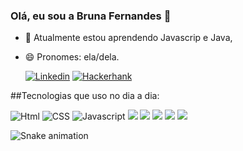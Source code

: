 ### Olá, eu sou a Bruna Fernandes 👋

- 🌱 Atualmente estou aprendendo Javascrip e Java,
- 😄 Pronomes: ela/dela.

  [![Linkedin](https://img.shields.io/badge/LinkedIn-0077B5?style=for-the-badge&logo=linkedin&logoColor=white)](https://www.linkedin.com/in/brunagfernandes/) [![Hackerhank]( https://img.shields.io/badge/-Hackerrank-2EC866?style=for-the-badge&logo=HackerRank&logoColor=white)]([https://www.linkedin.com/in/brunagfernandes/](https://www.hackerrank.com/suporte_brunafe1?hr_r=1)https://www.hackerrank.com/suporte_brunafe1?hr_r=1)

##Tecnologias que uso no dia a dia:

![Html](https://img.shields.io/badge/HTML-239120?style=for-the-badge&logo=html5&logoColor=white)
![CSS](https://img.shields.io/badge/CSS-239120?&style=for-the-badge&logo=css3&logoColor=white)
![Javascript](https://img.shields.io/badge/JavaScript-F7DF1E?style=for-the-badge&logo=javascript&logoColor=black)
![](https://img.shields.io/badge/Node.js-43853D?style=for-the-badge&logo=node.js&logoColor=white)
![](https://img.shields.io/badge/TypeScript-007ACC?style=for-the-badge&logo=typescript&logoColor=white)
![](https://img.shields.io/badge/Java-ED8B00?style=for-the-badge&logo=openjdk&logoColor=white)
![](https://img.shields.io/badge/Express.js-404D59?style=for-the-badge)
![](https://img.shields.io/badge/MySQL-00000F?style=for-the-badge&logo=mysql&logoColor=white)


  ![Snake animation](https://github.com/brunagfernandes/brunagfernandes/blob/output/github-contribution-grid-snake.svg)
